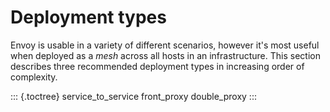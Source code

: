 Deployment types
================

Envoy is usable in a variety of different scenarios, however it\'s most
useful when deployed as a *mesh* across all hosts in an infrastructure.
This section describes three recommended deployment types in increasing
order of complexity.

::: {.toctree}
service\_to\_service front\_proxy double\_proxy
:::
